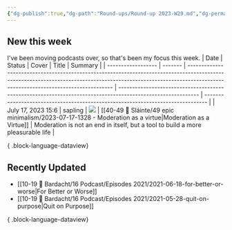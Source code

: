 ```yaml
---
{"dg-publish":true,"dg-path":"Round-ups/Round-up 2023-W29.md","dg-permalink":"2023-W29-roundup","permalink":"/2023-W29-roundup/","title":"Round-up for 2023 W29","contentClasses":"cards cards-1-1","noteIcon":"","created":"2023-07-24T22:20:20","updated":"2023-08-03T16:56:30.457-04:00"}
---
```



## New this week
I've been moving podcasts over, so that's been my focus this week.
| Date               | Status  | Cover                                                                                                                                                                                                           | Title                                                                                                       | Summary                                                                         |
| ------------------ | ------- | --------------------------------------------------------------------------------------------------------------------------------------------------------------------------------------------------------------- | ----------------------------------------------------------------------------------------------------------- | ------------------------------------------------------------------------------- |
| July 17, 2023 15:6 | sapling | ![](https://images.unsplash.com/photo-1524311583145-d5593bd3502a?crop=entropy&cs=tinysrgb&fit=max&fm=jpg&ixid=M3wzNjAwOTd8MHwxfHNlYXJjaHwxMDN8fGJvb2tzfGVufDB8MHx8fDE2ODk2MTg1MDd8MA&ixlib=rb-4.0.3&q=80&w=200) | [[40-49 🔅 Sláinte/49 epic minimalism/2023-07-17-1328 - Moderation as a virtue\|Moderation as a Virtue]] | Moderation is not an end in itself, but a tool to build a more pleasurable life |

{ .block-language-dataview}

## Recently Updated
- [[10-19 💢 Bardacht/16 Podcast/Episodes 2021/2021-06-18-for-better-or-worse\|For Better or Worse]]
- [[10-19 💢 Bardacht/16 Podcast/Episodes 2021/2021-05-28-quit-on-purpose\|Quit on Purpose]]

{ .block-language-dataview}




